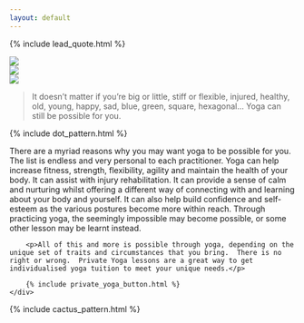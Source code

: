```yaml
---
layout: default
---
```


{% include lead_quote.html %}

<div class="yoga-dudes">
	<div class="dude-column" id="tree-pose">
		<img class="yoga-dude" src="{{ site.baseurl }}/assets/images/yoga_dudes/tree-pose.png" />
	</div>
	<div class="dude-column" id="triangle">
		<img class="yoga-dude" src="{{ site.baseurl }}/assets/images/yoga_dudes/triangle.png" />
	</div>
	<div class="dude-column" id="side-bend">
		<img class="yoga-dude" src="{{ site.baseurl }}/assets/images/yoga_dudes/side-bend.png" />
	</div>
</div>

<blockquote class="intro-message"> It doesn’t matter if you’re big or little, stiff or flexible, injured, healthy, old, young, happy, sad, blue, green, square, hexagonal… Yoga can still be possible for you. </blockquote>

{% include dot_pattern.html %}

<div id="reasons">
	<div class="narrow-columns">
		<p>There are a myriad reasons why you may want yoga to be possible for you. The list is endless and very personal to each practitioner. Yoga can help increase fitness, strength, flexibility, agility and maintain the health of your body.  It can assist with injury rehabilitation.  It can provide a sense of calm and nurturing whilst offering a different way of connecting with and learning about your body and yourself. It can also help build confidence and self-esteem as the various postures become more within reach. Through practicing yoga, the seemingly impossible may become possible, or some other lesson may be learnt instead.</p>

		<p>All of this and more is possible through yoga, depending on the unique set of traits and circumstances that you bring.  There is no right or wrong.  Private Yoga lessons are a great way to get individualised yoga tuition to meet your unique needs.</p>

		{% include private_yoga_button.html %}
	</div>
</div>

{% include cactus_pattern.html %}
